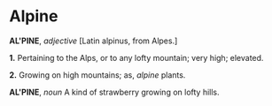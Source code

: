 # Alpine

**AL'PINE**, _adjective_ \[Latin alpinus, from Alpes.\]

**1.** Pertaining to the Alps, or to any lofty mountain; very high; elevated.

**2.** Growing on high mountains; as, _alpine_ plants.

**AL'PINE**, _noun_ A kind of strawberry growing on lofty hills.